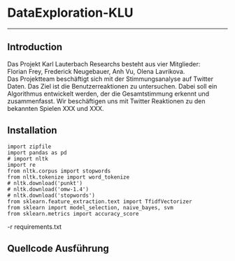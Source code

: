 # DataExploration-KLU
***
## Introduction
Das Projekt Karl Lauterbach Researchs besteht aus vier Mitglieder: <br/>
Florian Frey, Frederick Neugebauer, Anh Vu, Olena Lavrikova.<br/>
Das Projektteam beschäftigt sich mit der Stimmungsanalyse auf Twitter Daten. Das Ziel ist die Benutzerreaktionen zu untersuchen. 
Dabei soll ein Algorithmus entwickelt werden, der die Gesamtstimmung erkennt und zusammenfasst. Wir beschäftigen uns mit Twitter Reaktionen zu den bekannten Spielen XXX und XXX.  

## Installation

```
import zipfile
import pandas as pd
# import nltk
import re
from nltk.corpus import stopwords
from nltk.tokenize import word_tokenize
# nltk.download('punkt')
# nltk.download('omw-1.4')
# nltk.download('stopwords')
from sklearn.feature_extraction.text import TfidfVectorizer
from sklearn import model_selection, naive_bayes, svm
from sklearn.metrics import accuracy_score

```
-r requirements.txt


## Quellcode Ausführung
